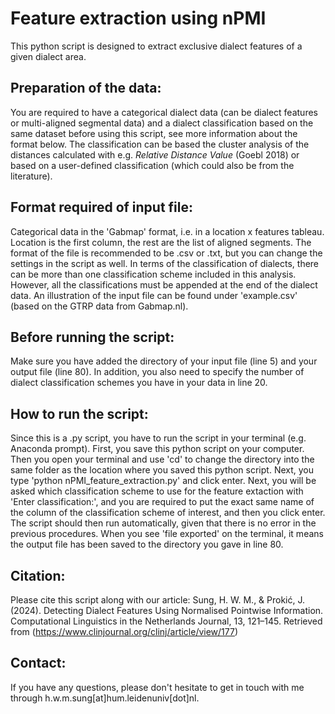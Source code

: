 # Feature extraction using nPMI

This python script is designed to extract exclusive dialect features of a given dialect area.

## Preparation of the data:

You are required to have a categorical dialect data (can be dialect features or multi-aligned segmental data) and a dialect classification based on the same dataset before using this script, see more information about the format below. The classification can be based the cluster analysis of the distances calculated with e.g. *Relative Distance Value* (Goebl 2018) or based on a user-defined classification (which could also be from the literature).

## Format required of input file:

Categorical data in the 'Gabmap' format, i.e. in a location x features tableau. Location is the first column, the rest are the list of aligned segments. The format of the file is recommended to be .csv or .txt, but you can change the settings in the script as well. In terms of the classification of dialects, there can be more than one classification scheme included in this analysis. However, all the classifications must be appended at the end of the dialect data. An illustration of the input file can be found under 'example.csv' (based on the GTRP data from Gabmap.nl).

## Before running the script:

Make sure you have added the directory of your input file (line 5) and your output file (line 80). In addition, you also need to specify the number of dialect classification schemes you have in your data in line 20.

## How to run the script:

Since this is a .py script, you have to run the script in your terminal (e.g. Anaconda prompt). First, you save this python script on your computer. Then you open your terminal and use 'cd' to change the directory into the same folder as the location where you saved this python script. Next, you type 'python nPMI_feature_extraction.py' and click enter. Next, you will be asked which classification scheme to use for the feature extaction with 'Enter classification:', and you are required to put the exact same name of the column of the classification scheme of interest, and then you click enter. The script should then run automatically, given that there is no error in the previous procedures. When you see 'file exported' on the terminal, it means the output file has been saved to the directory you gave in line 80.

## Citation:

Please cite this script along with our article: 
Sung, H. W. M., & Prokić, J. (2024). Detecting Dialect Features Using Normalised Pointwise Information. Computational Linguistics in the Netherlands Journal, 13, 121–145. Retrieved from (https://www.clinjournal.org/clinj/article/view/177)

## Contact:

If you have any questions, please don't hesitate to get in touch with me through h.w.m.sung[at]hum.leidenuniv[dot]nl.
